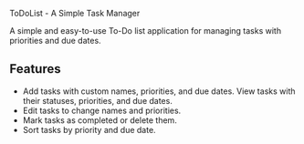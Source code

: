 ToDoList - A Simple Task Manager

A simple and easy-to-use To-Do list application for managing tasks with priorities and due dates.

## Features
- Add tasks with custom names, priorities, and due dates. View tasks with their statuses, priorities, and due dates.
- Edit tasks to change names and priorities.
- Mark tasks as completed or delete them.
- Sort tasks by priority and due date.